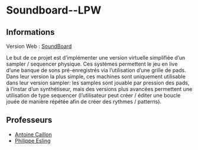 # Soundboard--LPW

## Informations 

Version Web : [SoundBoard](https://soundboard-flame.vercel.app/)

Le but de ce projet est d’implémenter une version virtuelle simplifiée d’un sampler / sequencer physique. Ces systèmes permettent le jeu en live d’une banque de sons pré-enregistrés via l’utilisation d’une grille de pads. Dans leur version la plus simple, ces machines sont uniquement utilisable dans leur version sampler: les samples sont jouable par pression des pads, à l’instar d’un synthétiseur, mais des versions plus avancées permettent une utilisation de type sequencer (l’utilisateur peut créer / éditer une boucle jouée de manière répétée afin de créer des rythmes / patterns).

## Professeurs 
 - [Antoine Caillon](antoine.caillon@ircam.fr)
 - [Philippe Esling](philippe.esling@ircam.fr)

